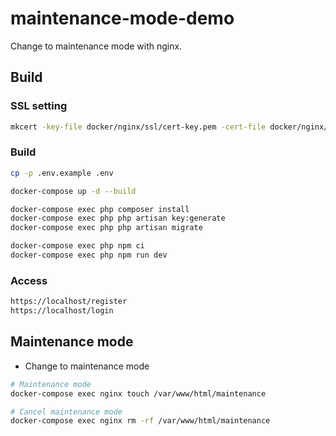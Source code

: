 # maintenance-mode-demo
Change to maintenance mode with nginx.

## Build

### SSL setting
```bash
mkcert -key-file docker/nginx/ssl/cert-key.pem -cert-file docker/nginx/ssl/cert.pem localhost 127.0.0.1 ::1
```

### Build
```bash
cp -p .env.example .env
```

```bash
docker-compose up -d --build
```

```bash
docker-compose exec php composer install
docker-compose exec php php artisan key:generate
docker-compose exec php php artisan migrate
```

```bash
docker-compose exec php npm ci
docker-compose exec php npm run dev
```

### Access
```bash
https://localhost/register
https://localhost/login
```

## Maintenance mode

- Change to maintenance mode
```bash
# Maintenance mode
docker-compose exec nginx touch /var/www/html/maintenance

# Cancel maintenance mode
docker-compose exec nginx rm -rf /var/www/html/maintenance
```

